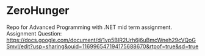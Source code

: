 # ZeroHunger
Repo for Advanced Programming with .NET mid term assignment.
<br>
Assignment Question: https://docs.google.com/document/d/1vp5BIR2Urh6j6uBmcWneh29cVQoGSmvl/edit?usp=sharing&ouid=116996547194175688670&rtpof=true&sd=true
